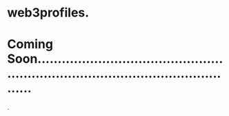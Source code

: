 # web3profiles.
# Coming Soon.........................................................................................................
.

